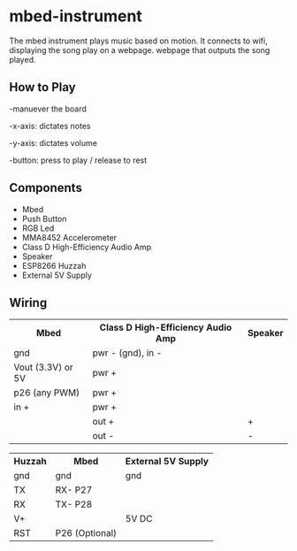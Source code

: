 <h1>mbed-instrument</h1>

<p>The mbed instrument plays music based on motion. It connects to wifi, displaying the song play on a webpage. webpage that outputs the song played.</p>

<h2>How to Play</h2>
<p>-manuever the board </p>
<p>-x-axis: dictates notes</p>
<p>-y-axis: dictates volume</p>
<p>-button: press to play / release to rest</p>

<h2>Components</h2>
<ul>
  <li>Mbed</li>
  <li>Push Button</li>
  <li>RGB Led</li>
  <li>MMA8452 Accelerometer</li>
  <li>Class D High-Efficiency Audio Amp</li>
  <li>Speaker</li>
  <li>ESP8266 Huzzah</li>
  <li>External 5V Supply</li>
</ul>

<h2>Wiring</h2>

<table>
  <tr>
    <th>Mbed</th>
    <th>Class D High-Efficiency Audio Amp</th>
    <th>Speaker</th>
  </tr>
  <tr>
    <td>gnd</td>
    <td>pwr - (gnd), in -</td>
    <td></td>
  </tr>
  <tr>
    <td>Vout (3.3V) or 5V</td>
    <td>pwr +</td>
    <td></td>
  </tr>
    <tr>
    <td>p26 (any PWM)</td>
    <td>pwr +</td>
    <td></td>
  </tr>
    <tr>
    <td>in +</td>
    <td>pwr +</td>
    <td></td>
  </tr>
    <tr>
    <td></td>
    <td>out +</td>
    <td>+</td>
  </tr>
    </tr>
    <tr>
    <td></td>
    <td>	out -</td>
    <td>-</td>
  </tr>
</table>

<table>
  <tr>
    <th>Huzzah</th>
    <th>Mbed</th>
    <th>External 5V Supply</th>
  </tr>
  <tr>
    <td>gnd</td>
    <td>gnd</td>
    <td>gnd</td>
  </tr>
  <tr>
    <td>TX</td>
    <td>RX- P27</td>
    <td></td>
  </tr>
  <tr>
    <td>RX</td>
    <td>TX- P28</td>
    <td></td>
  </tr>
    <tr>
    <td>V+</td>
    <td></td>
    <td>5V DC</td>
  </tr>
    <tr>
    <td>RST</td>
    <td>P26 (Optional)</td>
    <td></td>
  </tr>
</table>

